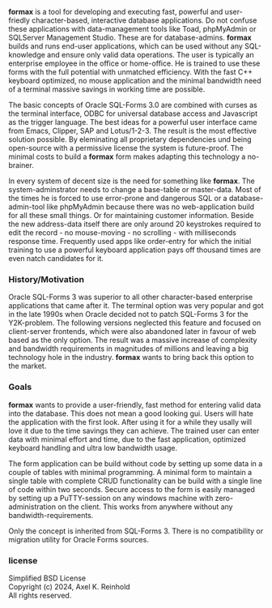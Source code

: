 **formax** is a tool for developing and executing fast,
powerful and user-friedly character-based, interactive
database applications. Do not confuse these applications
with data-management tools like Toad, phpMyAdmin or
SQLServer Management Studio. These are for database-admins.
**formax** builds and runs end-user applications, which can
be used without any SQL-knowledge and ensure only valid data
operations. The user is typically an enterprise employee in
the office or home-office. He is trained to use these forms
with the full potential with unmatched efficiency. With the
fast C++ keyboard optimized, no mouse application and the
minimal bandwidth need of a terminal massive savings in
working time are possible.

The basic concepts of Oracle SQL-Forms 3.0 are combined with
curses as the terminal interface, ODBC for universal
database access and Javascript as the trigger language. The
best ideas for a powerful user interface came from Emacs,
Clipper, SAP and Lotus/1-2-3. The result is the most
effective solution possible. By eleminating all proprietary
dependencies und being open-source with a permissive license
the system is future-proof. The minimal costs to build a
**formax** form makes adapting this technology a no-brainer.

In every system of decent size is the need for something
like **formax**. The system-adminstrator needs to change a
base-table or master-data. Most of the times he is forced to
use error-prone and dangerous SQL or a database-admin-tool
like phpMyAdmin because there was no web-application build
for all these small things. Or for maintaining customer
information. Beside the new address-data itself there are
only around 20 keystrokes required to edit the record - no
mouse-moving - no scrolling - with milliseconds response
time. Frequently used apps like order-entry for which the
initial training to use a powerful keyboard application pays
off thousand times are even natch candidates for it.

### History/Motivation

Oracle SQL-Forms 3 was superior to all other character-based
enterprise applications that came after it. The terminal
option was very popular and got in the late 1990s when
Oracle decided not to patch SQL-Forms 3 for the Y2K-problem.
The following versions neglected this feature and focused on
client-server frontends, which were also abandoned later in
favour of web based as the only option. The result was a
massive increase of complexity and bandwidth requirements in
magnitudes of millions and leaving a big technology hole in
the industry. **formax** wants to bring back this option to
the market.

### Goals

**formax** wants to provide a user-friendly, fast method for
entering valid data into the database. This does not mean a
good looking gui. Users will hate the application with the
first look. After using it for a while they usally will love
it due to the time savings they can achieve. The trained
user can enter data with minimal effort and time, due to the
fast application, optimized keyboard handling and ultra low
bandwidth usage.

The form application can be build without code by setting up
some data in a couple of tables with minimal programming. A
minimal form to maintain a single table with complete CRUD
functionality can be build with a single line of code within
two seconds. Secure access to the form is easily managed by
setting up a PuTTY-session on any windows machine with
zero-administration on the client. This works from anywhere
without any bandwidth-requirements.

Only the concept is inherited from SQL-Forms 3. There is no
compatibility or migration utility for Oracle Forms sources.

### license

Simplified BSD License  
Copyright (c) 2024, Axel K. Reinhold  
All rights reserved.  
